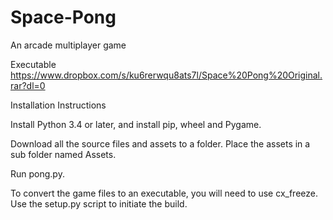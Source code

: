 # Space-Pong
An arcade multiplayer game

Executable
https://www.dropbox.com/s/ku6rerwqu8ats7l/Space%20Pong%20Original.rar?dl=0

Installation Instructions

Install Python 3.4 or later, and install pip, wheel and Pygame.

Download all the source files and assets to a folder. Place the assets in a sub folder named Assets.

Run pong.py.

To convert the game files to an executable, you will need to use cx_freeze. Use the setup.py script to initiate the build.
